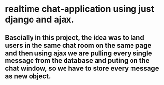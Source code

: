 # realtime chat-application using just django and ajax.
## Bascially in this project, the idea was to land users in the same chat room on the same page and then using ajax we are pulling every single message from the database and puting on the chat window, so we have to store every message as new object.
